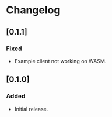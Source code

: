 # Changelog


## [0.1.1]

### Fixed

- Example client not working on WASM.


## [0.1.0]

### Added

- Initial release.

